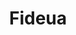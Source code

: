 ---
title: Fideua
favorite: true
source: Vegetarian Times
source_url: http://www.vegetariantimes.com/recipe/fideua/?utm_source=Vegetarian&utm_medium=newsletter&utm_campaign=Vegetarian
yield: Serves 8
active_time: 
total_time: 
tags: 
  - veg
  - mexican
image: /uploads/fideua.jpg
ingredients: |-
  * 2 Tbs. olive oil, divided 
  * 8 oz. angel hair pasta, broken into 2-inch lengths (2 cups) 
  * 1 medium onion, chopped (1 1/2 cups) 
  * 2 cups sliced wild mushroom mix (such as fresh shiitake, cremini, and oyster mushrooms) 
  * 1/2 8-oz. pkg. soy chorizo (1 sausage), halved and cut into 1/4-inch-thick slices, optional 
  * 1 small red bell pepper, cut into chunks 
  * 1/4 cup chopped fresh parsley, divided 
  * 3 cloves garlic, minced (1 Tbs.) 
  * 1/2 tsp. smoked paprika 
  * 1 8-oz. can sodium-free tomato sauce 
  * 2 cups mushroom broth or low-sodium vegetable broth 
  * 8 oz. fresh asparagus, trimmed and cut into 2-inch pieces 
instructions: |-
  1. Heat 1 Tbs. oil in wok, paella pan, or large skillet over medium heat. Add pasta, and cook 3 to 4 minutes, or until lightly browned and opaque, stirring constantly. Transfer pasta to paper-towel-lined plate to drain. 
  2. Add remaining 1 Tbs. oil to pan, and heat over medium heat. Add onion, and cook 3 to 4 minutes, or until soft. Stir in mushrooms, soy chorizo (if using), bell pepper, 2 Tbs. parsley, garlic, and smoked paprika, and cook 5 to 7 minutes, or until most liquid has evaporated. 
  3. Stir in tomato sauce. Add pasta, broth, and 1/2 cup water, and season with salt and pepper, if desired. Cover, reduce heat to medium-low, and simmer 5 minutes, stirring frequently. Add asparagus, and cover; simmer 3 minutes. 
  4. Preheat oven to broil. If using wok or skillet, transfer pasta mixture to 10-inch or larger round cake pan. Place paella pan or cake pan under broiler, and broil 3 to 4 minutes, or just until pasta is crisp on top. (Watch carefully-it burns quickly.) Sprinkle with remaining 2 Tbs. parsley. 
notes: |-
  5oz spaghetti subbed, diced tomatoes instead of sauce, 5 cloves garlic, used field roast Mexican sausage but should try chorizo seitan<br>
  Start with softening onions in oil, add everything but asparagus, boil for 5 minutes, cover and let simmer until peppers are soft, add asparagus<br>
  Try broiling for longer than 5 minutes
---